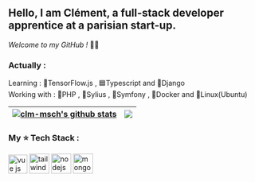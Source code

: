 ## Hello, I am Clément, a full-stack developer apprentice at a parisian start-up.
_Welcome to my GitHub !_ 👨‍💻

### Actually :
Learning : 🤖TensorFlow.js , 🟦Typescript and 🐍Django <br>
Working with : 🐘PHP , 🦢Sylius , 🎵Symfony , 🐋Docker and 🐧Linux(Ubuntu)

| <a href="https://github.com/anuraghazra/github-readme-stats"><img align="center" src="https://github-readme-stats.vercel.app/api?username=clm-msch&show_icons=true&theme=dark" alt="clm-msch's github stats" /></a> | <a href="https://github.com/clm-msch/github-readme-stats"><img align="center" src="https://github-readme-stats.vercel.app/api/top-langs/?username=clm-msch&layout=compact&theme=dark&hide_border=true" /></a> |
| ------------- | ------------- |

### My ⭐ Tech Stack :
<p>
<img src="https://github.com/get-icon/geticon/blob/master/icons/vue.svg" width="38px" alt="vue js" height="38px" />
<img src="https://github.com/get-icon/geticon/blob/master/icons/tailwindcss-icon.svg" alt="tailwind css" width="40px" height="40px" />
<img src="https://github.com/get-icon/geticon/blob/master/icons/nodejs-icon.svg" alt="nodejs" width="40px" height="40px" />
<img src="https://github.com/get-icon/geticon/blob/master/icons/mongodb-icon.svg" alt="mongo db" width="40px" height="40px" />
</p>

